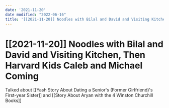 ```yaml
---
date: '2021-11-20'
date modified: "2022-06-16"
title: '[[2021-11-20]] Noodles with Bilal and David and Visiting Kitchen, Then Harvard Kids Caleb and Michael Coming'
---
```


# [[2021-11-20]] Noodles with Bilal and David and Visiting Kitchen, Then Harvard Kids Caleb and Michael Coming
Talked about [[Yash Story About Dating a Senior's (Former Girlfriend)'s First-year Sister]] and [[Story About Aryan with the 4 Winston Churchill Books]]
